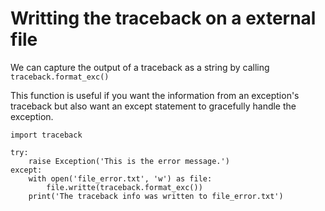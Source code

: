 <h1>Writting the traceback on a external file</h1>

<p>We can capture the output of a traceback as a string by calling <code>traceback.format_exc()</code>
</p>

<p>This function is useful if you want the information from an exception's traceback but also want an except statement to gracefully handle the exception.
</p>

    import traceback

    try:
        raise Exception('This is the error message.')
    except:
        with open('file_error.txt', 'w') as file:
            file.writte(traceback.format_exc())
        print('The traceback info was written to file_error.txt')